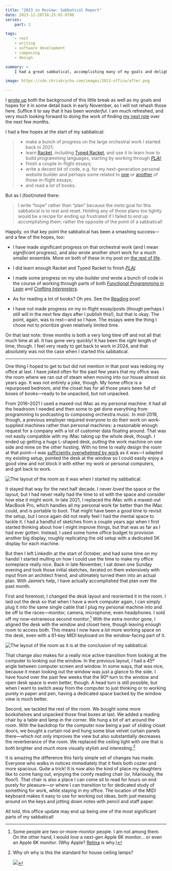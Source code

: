 ```yaml
---
title: "2023 in Review: Sabbatical Report"
date: 2023-12-28T16:25:01-0700
series:
    part: 2

tags:
    - rest
    - writing
    - software development
    - composing
    - design

summary: >
    I had a great sabbatical, accomplishing many of my goals and delightfully reworking my office along the way.

image: https://cdn.chriskrycho.com/images/2023-office/after.png

---
```


I [wrote up](https://v5.chriskrycho.com/journal/next/sabbatical/) both the background of this little break as well as my goals and hopes for it in some detail back in early November, so I will not rehash those here. Suffice it to say that it has been *wonderful*. I am much refreshed, and very much looking forward to doing the work of finding [my next role](https://v5.chriskrycho.com/journal/next/role/) over the next few months.

I had a few hopes at the start of my sabbatical:

> - make a bunch of progress on the large orchestral work I started back in 2021;
> - learn [Racket](https://racket-lang.org), including [Typed Racket](https://docs.racket-lang.org/ts-guide/), and use it to learn how to build programming languages, starting by working through [<cite><abbr title="Programming Languages: Application and Interpretation">PLAI</abbr></cite>](https://www.plai.org);
> - finish a couple in-flight essays;
> - write a decent bit of code, e.g. for my next-generation personal website builder and perhaps some related to [one](https://v5.chriskrycho.com/essays/feeds-are-not-fit-for-gardening/) or [another](https://v5.chriskrycho.com/journal/jj-init/) of those in-flight essays;
> - and read a *lot* of books.

But as I (foot)noted there:

> I write “hope” rather than “plan” because the *meta* goal for this sabbatical is to rest and reset. Holding any of those plans too tightly would be a recipe for ending up frustrated if I failed to end up accomplishing them: rather the opposite of the point of a sabbatical!

Happily, on that key point the sabbatical has been a smashing success—and a few of the hopes, too:

- I have made significant progress on that orchestral work (and I mean *significant* progress), and also wrote another short work for a much smaller ensemble. More on both of these in my post on [the rest of life](https://v5.chriskrycho.com/journal/2023-in-review/rest-of-life/).

- I did learn enough Racket and Typed Racket to finish [<cite><abbr title="Programming Languages: Application and interpretation">PLAI</abbr></cite>](https://www.plai.org).

- I made some progress on my site-builder *and* wrote a bunch of code in the course of working through parts of both [<cite>Functional Programming in Lean</cite>](https://lean-lang.org/functional_programming_in_lean/title.html) and [<cite>Crafting Interpreters</cite>](https://craftinginterpreters.com).

- As for reading a lot of books? Oh yes. See the [Reading](https://v5.chriskrycho.com/journal/2023-in-review/reading/) post!

- I have not made progress on my in-flight essay/posts (though perhaps I still will in the next few days after I publish this!), but that is okay. The point, again, was to rest—and so I have. The essays were the thing I chose not to prioritize given relatively limited time.

On that last note: three months is both a very long time off and not all that much time at all. It has gone very quickly! It has been the *right* length of time, though. I feel very ready to get back to work in 2024, and that absolutely was not the case when I started this sabbatical.

----

One thing I hoped to get to but did not mention in that post was redoing my office at last. I have joked often for the past few years that my office was the room where we ran out of steam when moving into our house almost six years ago. It was not entirely a joke, though. My home office is a repurposed bedroom, and the closet has for all those years been full of boxes of books—ready to be unpacked, but not unpacked.

From 2016–2021 I used a maxed-out iMac as my personal machine: it had all the headroom I needed and then some to get done everything from programming to podcasting to composing orchestra music. In mid-2018, though, a previous employer required everyone to do their work on work-supplied machines rather than personal machines: a reasonable enough request for a company with a lot of customer data floating around. That was not easily compatible with my iMac taking up the whole desk, though. I ended up getting a huge L-shaped desk, putting the work machine on one side and mine on the other hosting. With no time to really design the room at that point—I was [sufficiently overwhelmed by work](https://v4.chriskrycho.com/burnout/) as it was—I adapted my existing setup, pointed the desk at the window so I could easily enjoy a good view and not block it with either my work or personal computers, and got back to work.

![The layout of the room as it was when I started my sabbatical.](https://cdn.chriskrycho.com/images/2023-office/before.png)

It stayed that way for the next half decade. I never *loved* the space or the layout, but I had never really had the time to sit with the space and consider how else it might work. In late 2021, I replaced the iMac with a maxed-out MacBook Pro, which handles all my personal work far better than the iMac could, and is portable to boot. That might have been a good time to revisit the setup, but I once again did not really feel I had the mental space to tackle it. I had a handful of sketches from a couple years ago when I first started thinking about how I might improve things, but that was as far as I had ever gotten. Instead, I used some home office budget to provision another big display, roughly replicating the old setup with a dedicated 5K display for each machine.

But then I left LinkedIn at the start of October, and had some time on my hands! I started mulling on how I could use the time to make my office someplace really *nice*. Back in late November, I sat down one Sunday evening and took those initial sketches, iterated on them extensively with input from an architect friend, and ultimately turned them into an actual plan. With Jaimie’s help, I have actually accomplished that plan over the past month.

First and foremost, I changed the desk layout and reoriented it in the room. I laid out the desk so that when I have a work computer again, I can simply plug it into the same single cable that I plug my personal machine into and be off to the races—monitor, camera, microphone, even headphones. I sold off my now-extraneous second monitor.[^1] With the extra monitor gone, I aligned the desk with the window and closet here, though leaving enough room to access both. This means I now have a *lot* more working space on the desk, even with a 61-key <abbr>MIDI</abbr> keyboard on the window-facing part of it.

![The layout of the room as it is at the conclusion of my sabbatical.](https://cdn.chriskrycho.com/images/2023-office/after.png)

That change also makes for a really nice active transition from looking at the computer to looking out the window. In the previous layout, I had a 45º angle between computer screen and window. In some ways, that was nice, because it mean looking out the window was just a glance to the side. I have found over the past few weeks that the 90º turn to the window and open desk space is even better, though. A head turn is still possible, but when I want to switch away from the computer to just thinking or to working purely in paper and pen, having a dedicated space backed by the window view is much better.

Second, we tackled the rest of the room. We bought some more bookshelves and unpacked those final boxes at last. We added a reading chair by a table and lamp in the corner. We hung a bit of art around the room. With the backdrop for the computer now being a pair of sliding closet doors, we bought a curtain rod and hung some blue velvet curtain panels there—which not only improves the view but also substantially decreases the reverberance of the room. We replaced the ceiling light with one that is both brighter and *much* more visually stylish and interesting.[^2]

It is amazing the difference this fairly simple set of changes has made. Everyone who walks in notices immediately that it feels both cozier and more spacious. Quite a trick! It is now also the kind of place my daughters like to come hang out, enjoying the comfy reading chair (or, hilariously, the floor!). That chair is also a place I can come sit to read for hours on end purely for pleasure—or where I can transition to for dedicated study of something for work, while staying in my office. The location of the <abbr>MIDI</abbr> keyboard makes it easy to use for working out ideas, both just messing around on the keys and jotting down notes with pencil and staff paper.

All told, this office update may end up being one of the most significant parts of my sabbatical!


[^1]: Some people are two-or-more-monitor people. I am not among them. On the other hand, I would *love* a next-gen Apple 6K monitor… or even an Apple 8K monitor. (Why Apple? [Retina](https://en.wikipedia.org/wiki/Retina_display) is why.)

[^2]: Why oh why is this the standard for house ceiling lamps?

    ![](https://images.squarespace-cdn.com/content/v1/58058acc5016e176c8d090c4/1586805301060-J3G2HNOM3AWRJAQF3HV3/image-asset.jpeg)
